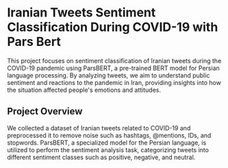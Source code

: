 # Iranian Tweets Sentiment Classification During COVID-19 with Pars Bert

This project focuses on sentiment classification of Iranian tweets during the COVID-19 pandemic using ParsBERT, a pre-trained BERT model for Persian language processing. By analyzing tweets, we aim to understand public sentiment and reactions to the pandemic in Iran, providing insights into how the situation affected people's emotions and attitudes.

## Project Overview

We collected a dataset of Iranian tweets related to COVID-19 and preprocessed it to remove noise such as hashtags, @mentions, IDs, and stopwords. ParsBERT, a specialized model for the Persian language, is utilized to perform the sentiment analysis task, categorizing tweets into different sentiment classes such as positive, negative, and neutral.



